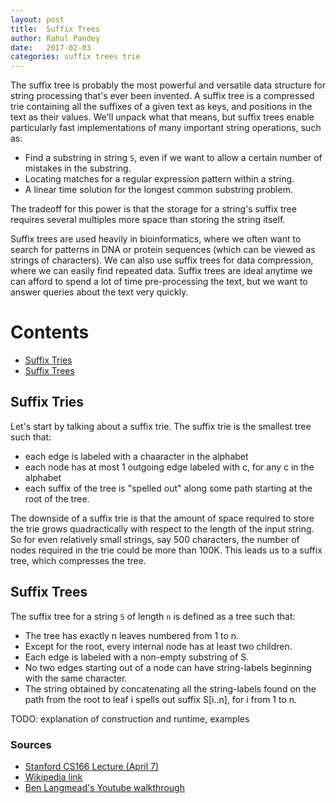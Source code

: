 ```yaml
---
layout: post
title:  Suffix Trees
author: Rahul Pandey
date:   2017-02-03
categories: suffix trees trie
---
```


The suffix tree is probably the most powerful and versatile data structure for string processing that's ever been invented. A suffix tree is a compressed trie containing all the suffixes of a given text as keys, and positions in the text as their values. We'll unpack what that means, but suffix trees enable particularly fast implementations of many important string operations, such as: 

- Find a substring in string `S`, even if we want to allow a certain number of mistakes in the substring. 
- Locating matches for a regular expression pattern within a string. 
- A linear time solution for the longest common substring problem. 

The tradeoff for this power is that the storage for a string's suffix tree requires several multiples more space than storing the string itself. 

Suffix trees are used heavily in bioinformatics, where we often want to search for patterns in DNA or protein sequences (which can be viewed as strings of characters). We can also use suffix trees for data compression, where we can easily find repeated data. Suffix trees are ideal anytime we can afford to spend a lot of time pre-processing the text, but we want to answer queries about the text very quickly. 

Contents
===========

- [Suffix Tries](#suffix-tries)
- [Suffix Trees](#suffix-trees)

## Suffix Tries

Let's start by talking about a suffix trie. The suffix trie is the smallest tree such that: 

- each edge is labeled with a chaaracter in the alphabet
- each node has at most 1 outgoing edge labeled with c, for any c in the alphabet
- each suffix of the tree is "spelled out" along some path starting at the root of the tree. 

The downside of a suffix trie is that the amount of space required to store the trie grows quadractically with respect to the length of the input string. So for even relatively small strings, say 500 characters, the number of nodes required in the trie could be more than 100K. This leads us to a suffix tree, which compresses the tree. 

## Suffix Trees

The suffix tree for a string `S` of length `n` is defined as a tree such that: 

- The tree has exactly n leaves numbered from 1 to n.
- Except for the root, every internal node has at least two children.
- Each edge is labeled with a non-empty substring of S.
- No two edges starting out of a node can have string-labels beginning with the same character.
- The string obtained by concatenating all the string-labels found on the path from the root to leaf i spells out suffix S[i..n], for i from 1 to n.

TODO: explanation of construction and runtime, examples

### Sources

- [Stanford CS166 Lecture (April 7)](http://web.stanford.edu/class/archive/cs/cs166/cs166.1166/)
- [Wikipedia link](https://en.wikipedia.org/wiki/Suffix_tree)
- [Ben Langmead's Youtube walkthrough](https://www.youtube.com/watch?v=hLsrPsFHPcQ)